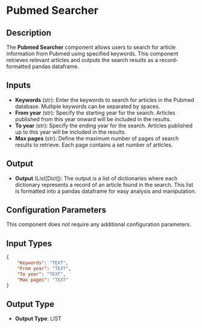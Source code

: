 # Pubmed Searcher

## Description

The **Pubmed Searcher** component allows users to search for article information from Pubmed using specified keywords. This component retrieves relevant articles and outputs the search results as a record-formatted pandas dataframe.

## Inputs

- **Keywords** (str): Enter the keywords to search for articles in the Pubmed database. Multiple keywords can be separated by spaces.
- **From year** (str): Specify the starting year for the search. Articles published from this year onward will be included in the results.
- **To year** (str): Specify the ending year for the search. Articles published up to this year will be included in the results.
- **Max pages** (str): Define the maximum number of pages of search results to retrieve. Each page contains a set number of articles.

## Output

- **Output** (List[Dict]): The output is a list of dictionaries where each dictionary represents a record of an article found in the search. This list is formatted into a pandas dataframe for easy analysis and manipulation.

## Configuration Parameters

This component does not require any additional configuration parameters.

## Input Types

```json
{
    "Keywords": "TEXT",
    "From year": "TEXT",
    "To year": "TEXT",
    "Max pages": "TEXT"
}
```

## Output Type

- **Output Type**: LIST